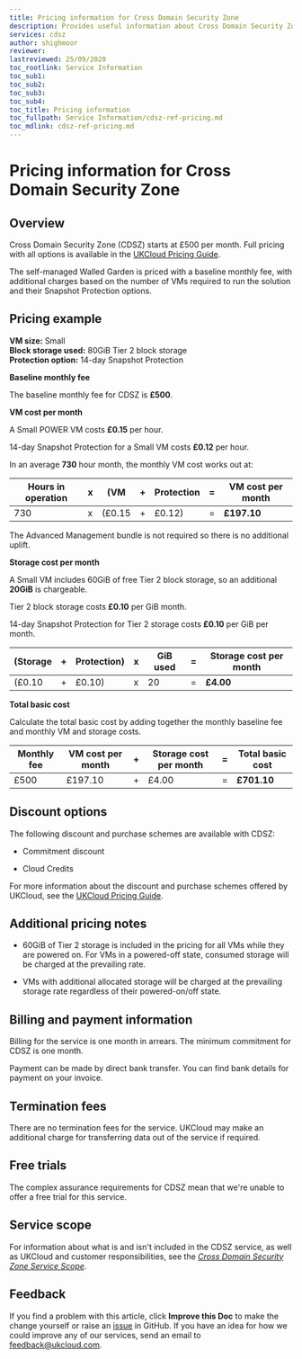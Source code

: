 ```yaml
---
title: Pricing information for Cross Domain Security Zone
description: Provides useful information about Cross Domain Security Zone pricing, including pricing examples
services: cdsz
author: shighmoor
reviewer:
lastreviewed: 25/09/2020
toc_rootlink: Service Information
toc_sub1: 
toc_sub2:
toc_sub3:
toc_sub4:
toc_title: Pricing information
toc_fullpath: Service Information/cdsz-ref-pricing.md
toc_mdlink: cdsz-ref-pricing.md
---
```


# Pricing information for Cross Domain Security Zone

## Overview

Cross Domain Security Zone (CDSZ) starts at £500 per month. Full pricing with all options is available in the [UKCloud Pricing Guide](https://ukcloud.com/pricing-guide).

The self-managed Walled Garden is priced with a baseline monthly fee, with additional charges based on the number of VMs required to run the solution and their Snapshot Protection options.

## Pricing example

**VM size:** Small<br>
**Block storage used:** 80GiB Tier 2 block storage<br>
**Protection option:** 14-day Snapshot Protection<br>

**Baseline monthly fee**

The baseline monthly fee for CDSZ is **£500**.

**VM cost per month**

A Small POWER VM costs **£0.15** per hour.

14-day Snapshot Protection for a Small VM costs **£0.12** per hour.

In an average **730** hour month, the monthly VM cost works out at:

Hours in operation | x | (VM    | + | Protection | = | VM cost per month
-------------------|---|--------|---|------------|---|------------------
730                | x | (£0.15 | + | £0.12)     | = | **£197.10**

The Advanced Management bundle is not required so there is no additional uplift.

**Storage cost per month**

A Small VM includes 60GiB of free Tier 2 block storage, so an additional **20GiB** is chargeable.

Tier 2 block storage costs **£0.10** per GiB month.

14-day Snapshot Protection for Tier 2 storage costs **£0.10** per GiB per month.

(Storage | + | Protection) | x | GiB used | = | Storage cost per month
---------|---|-------------|---|----------|---|-----------------------
(£0.10   | + | £0.10)      | x | 20       | = | **£4.00**

**Total basic cost**

Calculate the total basic cost by adding together the monthly baseline fee and monthly VM and storage costs.

Monthly fee | VM cost per month | + | Storage cost per month | = | Total basic cost
------------|-------------------|---|------------------------|---|-----------------
£500        | £197.10           | + | £4.00                  | = | **£701.10**

## Discount options

The following discount and purchase schemes are available with CDSZ:

- Commitment discount

- Cloud Credits

For more information about the discount and purchase schemes offered by UKCloud, see the [UKCloud Pricing Guide](https://ukcloud.com/pricing-guide).

## Additional pricing notes

- 60GiB of Tier 2 storage is included in the pricing for all VMs while they are powered on. For VMs in a powered-off state, consumed storage will be charged at the prevailing rate.

- VMs with additional allocated storage will be charged at the prevailing storage rate regardless of their powered-on/off state.

## Billing and payment information

Billing for the service is one month in arrears. The minimum commitment for CDSZ is one month.

Payment can be made by direct bank transfer. You can find bank details for payment on your invoice.

## Termination fees

There are no termination fees for the service. UKCloud may make an additional charge for transferring data out of the service if required.

## Free trials

The complex assurance requirements for CDSZ mean that we're unable to offer a free trial for this service.

## Service scope

For information about what is and isn't included in the CDSZ service, as well as UKCloud and customer responsibilities, see the [*Cross Domain Security Zone Service Scope*](cdsz-sco.md).

## Feedback

If you find a problem with this article, click **Improve this Doc** to make the change yourself or raise an [issue](https://github.com/UKCloud/documentation/issues) in GitHub. If you have an idea for how we could improve any of our services, send an email to <feedback@ukcloud.com>.
